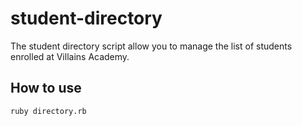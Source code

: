 # student-directory #

The student directory script allow you to manage the list of students enrolled
at Villains Academy.

## How to use ##

```shell
ruby directory.rb
```
